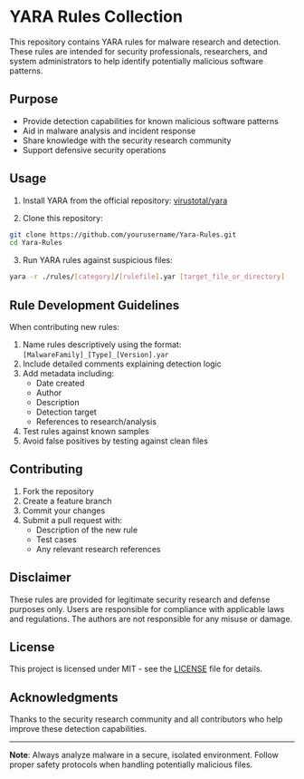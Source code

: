 # YARA Rules Collection

This repository contains YARA rules for malware research and detection. These rules are intended for security professionals, researchers, and system administrators to help identify potentially malicious software patterns.

## Purpose

- Provide detection capabilities for known malicious software patterns
- Aid in malware analysis and incident response
- Share knowledge with the security research community
- Support defensive security operations

## Usage

1. Install YARA from the official repository: [virustotal/yara](https://github.com/virustotal/yara)

2. Clone this repository:
```bash
git clone https://github.com/yourusername/Yara-Rules.git
cd Yara-Rules
```

3. Run YARA rules against suspicious files:
```bash
yara -r ./rules/[category]/[rulefile].yar [target_file_or_directory]
```

## Rule Development Guidelines

When contributing new rules:

1. Name rules descriptively using the format: `[MalwareFamily]_[Type]_[Version].yar`
2. Include detailed comments explaining detection logic
3. Add metadata including:
   - Date created
   - Author
   - Description
   - Detection target
   - References to research/analysis
4. Test rules against known samples
5. Avoid false positives by testing against clean files

## Contributing

1. Fork the repository
2. Create a feature branch
3. Commit your changes
4. Submit a pull request with:
   - Description of the new rule
   - Test cases
   - Any relevant research references

## Disclaimer

These rules are provided for legitimate security research and defense purposes only. Users are responsible for compliance with applicable laws and regulations. The authors are not responsible for any misuse or damage.

## License

This project is licensed under MIT - see the [LICENSE](LICENSE) file for details.

## Acknowledgments

Thanks to the security research community and all contributors who help improve these detection capabilities.

---
**Note**: Always analyze malware in a secure, isolated environment. Follow proper safety protocols when handling potentially malicious files.

